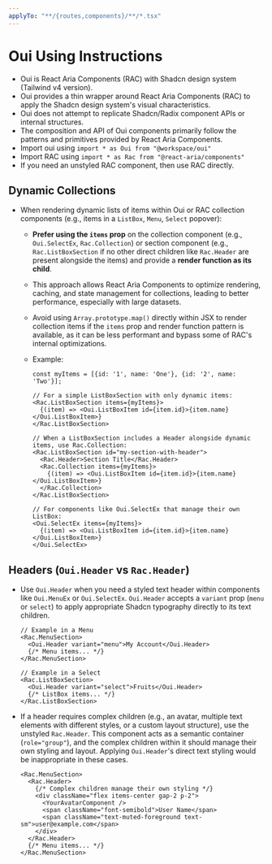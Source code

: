 ```yaml
---
applyTo: "**/{routes,components}/**/*.tsx"
---
```


# Oui Using Instructions

- Oui is React Aria Components (RAC) with Shadcn design system (Tailwind v4 version).
- Oui provides a thin wrapper around React Aria Components (RAC) to apply the Shadcn design system's visual characteristics.
- Oui does not attempt to replicate Shadcn/Radix component APIs or internal structures.
- The composition and API of Oui components primarily follow the patterns and primitives provided by React Aria Components.
- Import oui using `import * as Oui from "@workspace/oui"`
- Import RAC using `import * as Rac from "@react-aria/components"`
- If you need an unstyled RAC component, then use RAC directly.

## Dynamic Collections

- When rendering dynamic lists of items within Oui or RAC collection components (e.g., items in a `ListBox`, `Menu`, `Select` popover):

  - **Prefer using the `items` prop** on the collection component (e.g., `Oui.SelectEx`, `Rac.Collection`) or section component (e.g., `Rac.ListBoxSection` if no other direct children like `Rac.Header` are present alongside the items) and provide a **render function as its child**.
  - This approach allows React Aria Components to optimize rendering, caching, and state management for collections, leading to better performance, especially with large datasets.
  - Avoid using `Array.prototype.map()` directly within JSX to render collection items if the `items` prop and render function pattern is available, as it can be less performant and bypass some of RAC's internal optimizations.
  - Example:

    ```tsx
    const myItems = [{id: '1', name: 'One'}, {id: '2', name: 'Two'}];

    // For a simple ListBoxSection with only dynamic items:
    <Rac.ListBoxSection items={myItems}>
      {(item) => <Oui.ListBoxItem id={item.id}>{item.name}</Oui.ListBoxItem>}
    </Rac.ListBoxSection>

    // When a ListBoxSection includes a Header alongside dynamic items, use Rac.Collection:
    <Rac.ListBoxSection id="my-section-with-header">
      <Rac.Header>Section Title</Rac.Header>
      <Rac.Collection items={myItems}>
        {(item) => <Oui.ListBoxItem id={item.id}>{item.name}</Oui.ListBoxItem>}
      </Rac.Collection>
    </Rac.ListBoxSection>

    // For components like Oui.SelectEx that manage their own ListBox:
    <Oui.SelectEx items={myItems}>
      {(item) => <Oui.ListBoxItem id={item.id}>{item.name}</Oui.ListBoxItem>}
    </Oui.SelectEx>
    ```

## Headers (`Oui.Header` vs `Rac.Header`)

- Use `Oui.Header` when you need a styled text header within components like `Oui.MenuEx` or `Oui.SelectEx`. `Oui.Header` accepts a `variant` prop (`menu` or `select`) to apply appropriate Shadcn typography directly to its text children.

  ```tsx
  // Example in a Menu
  <Rac.MenuSection>
    <Oui.Header variant="menu">My Account</Oui.Header>
    {/* Menu items... */}
  </Rac.MenuSection>

  // Example in a Select
  <Rac.ListBoxSection>
    <Oui.Header variant="select">Fruits</Oui.Header>
    {/* ListBox items... */}
  </Rac.ListBoxSection>
  ```

- If a header requires complex children (e.g., an avatar, multiple text elements with different styles, or a custom layout structure), use the unstyled `Rac.Header`. This component acts as a semantic container (`role="group"`), and the complex children within it should manage their own styling and layout. Applying `Oui.Header`'s direct text styling would be inappropriate in these cases.
  ```tsx
  <Rac.MenuSection>
    <Rac.Header>
      {/* Complex children manage their own styling */}
      <div className="flex items-center gap-2 p-2">
        <YourAvatarComponent />
        <span className="font-semibold">User Name</span>
        <span className="text-muted-foreground text-sm">user@example.com</span>
      </div>
    </Rac.Header>
    {/* Menu items... */}
  </Rac.MenuSection>
  ```
